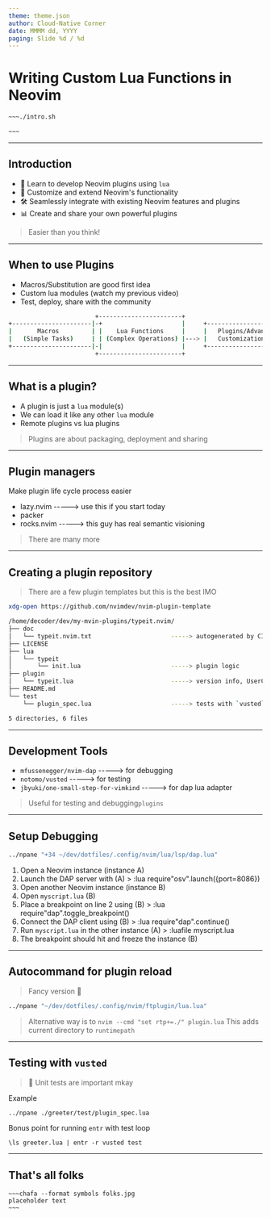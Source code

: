 ```yaml
---
theme: theme.json
author: Cloud-Native Corner 
date: MMMM dd, YYYY
paging: Slide %d / %d
---
```


# Writing Custom Lua Functions in Neovim

```bash
~~~./intro.sh

~~~
```

---

## Introduction

- 🧑 Learn to develop Neovim plugins using `lua`
- 🚀 Customize and extend Neovim's functionality
- 🛠️ Seamlessly integrate with existing Neovim features and plugins
- 📊 Create and share your own powerful plugins

> Easier than you think!

---

## When to use Plugins

- Macros/Substitution are good first idea
- Custom lua modules (watch my previous video)
- Test, deploy, share with the community

```bash
                        +-----------------------+                              
+----------------------|-+                      |     +---------------------+
|       Macros         | |    Lua Functions     |     |   Plugins/Advanced  |
|   (Simple Tasks)     | | (Complex Operations) |---> |   Customization     |
+----------------------|-|                      |     +---------------------+
                        +-----------------------+                             
```

---

## What is a plugin?

- A plugin is just a `lua` module(s)
- We can load it like any other `lua` module
- Remote plugins vs lua plugins

> Plugins are about packaging, deployment and sharing 

---

## Plugin managers

Make plugin life cycle process easier

- lazy.nvim  -----> use this if you start today
- packer
- rocks.nvim -----> this guy has real semantic visioning

> There are many more

---

## Creating a plugin repository 

> There are a few plugin templates but this is the best IMO

```bash
xdg-open https://github.com/nvimdev/nvim-plugin-template
```

```bash
/home/decoder/dev/my-mvin-plugins/typeit.nvim/
├── doc
│   └── typeit.nvim.txt                      -----> autogenerated by CI
├── LICENSE
├── lua
│   └── typeit
│       └── init.lua                         -----> plugin logic
├── plugin
│   └── typeit.lua                           -----> version info, UserCommands etc
├── README.md
└── test
    └── plugin_spec.lua                      -----> tests with `vusted`

5 directories, 6 files
```

---

## Development Tools 

- `mfussenegger/nvim-dap`                 -----> for debugging
- `notomo/vusted`                         -----> for testing
- `jbyuki/one-small-step-for-vimkind`     -----> for dap lua adapter

> Useful for testing and debugging`plugins`

---


## Setup Debugging

```bash
../npane "+34 ~/dev/dotfiles/.config/nvim/lua/lsp/dap.lua"
```                                             

1. Open a Neovim instance (instance A)
2. Launch the DAP server with (A) > :lua require"osv".launch({port=8086})
3. Open another Neovim instance (instance B)
4. Open `myscript.lua` (B)
5. Place a breakpoint on line 2 using (B) > :lua require"dap".toggle_breakpoint()
6. Connect the DAP client using (B) > :lua require"dap".continue()
7. Run `myscript.lua` in the other instance (A) > :luafile myscript.lua
8. The breakpoint should hit and freeze the instance (B)

---
                                        
## Autocommand for plugin reload

> Fancy version 🎍

```bash
../npane "~/dev/dotfiles/.config/nvim/ftplugin/lua.lua" 
```

> Alternative way is to `nvim --cmd "set rtp+=./" plugin.lua`
> This adds current directory to `runtimepath`

---

## Testing with `vusted`

> 🚨 Unit tests are important mkay

Example

```bash
../npane ./greeter/test/plugin_spec.lua
```

Bonus point for running `entr` with test loop

`\ls greeter.lua | entr -r vusted test`

---

## That's all folks

```
~~~chafa --format symbols folks.jpg
placeholder text
~~~
```
